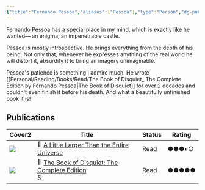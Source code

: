 ```yaml
---
{"title":"Fernando Pessoa","aliases":["Pessoa"],"type":"Person","dg-publish":true,"dg-note-icon":2,"tags":["person","person/writer"],"updated":"2023-10-08T12:18:57","created":"2023-01-15T11:36:37","dg-path":"Entities/People/Fernando Pessoa.md","permalink":"/entities/people/fernando-pessoa/","dgPassFrontmatter":true,"noteIcon":2}
---
```


[Fernando Pessoa](https://en.wikipedia.org/wiki/Fernando%20Pessoa) has a special place in my mind, which is exactly like he wanted— an enigma, an impenetrable castle.

Pessoa is mostly introspective. He brings everything from the depth of his being. Not only that, whenever he expresses anything of the real world he will distort it, absurdify it to bring an imagery unimaginable.

Pessoa's patience is something I admire much. He wrote [[Personal/Reading/Books/Read/The Book of Disquiet_ The Complete Edition by Fernando Pessoa\|The Book of Disquiet]] for over 2 decades and couldn't even finish it before his death. And what a beautifully unfinished book it is!
## Publications
<div><table class="dataview table-view-table"><thead class="table-view-thead"><tr class="table-view-tr-header"><th class="table-view-th"><span>Cover</span><span class="dataview small-text">2</span></th><th class="table-view-th"><span>Title</span></th><th class="table-view-th"><span>Status</span></th><th class="table-view-th"><span>Rating</span></th></tr></thead><tbody class="table-view-tbody"><tr><td><span><img src="https://images-na.ssl-images-amazon.com/images/S/compressed.photo.goodreads.com/books/1469988212i/63116.jpg" referrerpolicy="no-referrer"></span></td><td><span><a data-tooltip-position="top" aria-label="Personal/Reading/Books/Read/A Little Larger Than the Entire Universe by Fernando Pessoa.md" data-href="Personal/Reading/Books/Read/A Little Larger Than the Entire Universe by Fernando Pessoa.md" href="Personal/Reading/Books/Read/A Little Larger Than the Entire Universe by Fernando Pessoa.md" class="internal-link" target="_blank" rel="noopener nofollow"><span class="iconize-icon-in-link" title="📗" aria-label="📗" data-icon="📗" aria-hidden="true" style="transform: translateY(0px);"><img class="emoji" draggable="false" alt="📗" src="https://cdn.jsdelivr.net/gh/jdecked/twemoji@15.1.0/assets/svg/1f4d7.svg" width="16px" height="16px"></span>A Little Larger Than the Entire Universe</a></span></td><td><span>Read</span></td><td><span>●●●◐○</span></td></tr><tr><td><span><img src="https://images-na.ssl-images-amazon.com/images/S/compressed.photo.goodreads.com/books/1591219012i/40881621.jpg" referrerpolicy="no-referrer"></span></td><td><span><a data-tooltip-position="top" aria-label="Personal/Reading/Books/Read/The Book of Disquiet_ The Complete Edition by Fernando Pessoa.md" data-href="Personal/Reading/Books/Read/The Book of Disquiet_ The Complete Edition by Fernando Pessoa.md" href="Personal/Reading/Books/Read/The Book of Disquiet_ The Complete Edition by Fernando Pessoa.md" class="internal-link" target="_blank" rel="noopener nofollow"><span class="iconize-icon-in-link" title="📗" aria-label="📗" data-icon="📗" aria-hidden="true" style="transform: translateY(0px);"><img class="emoji" draggable="false" alt="📗" src="https://cdn.jsdelivr.net/gh/jdecked/twemoji@15.1.0/assets/svg/1f4d7.svg" width="16px" height="16px"></span>The Book of Disquiet: The Complete Edition</a><div class="snw-link-preview"><div class="snw-reference snw-link snw-liveupdate" data-snw-type="link" data-snw-reallink="Personal/Reading/Books/Read/The Book of Disquiet_ The Complete Edition by Fernando Pessoa" data-snw-key="PERSONAL/READING/BOOKS/READ/THE BOOK OF DISQUIET_ THE COMPLETE EDITION BY FERNANDO PESSOA.MD" data-snw-filepath="Personal/Reading/Books/Read/The Book of Disquiet_ The Complete Edition by Fernando Pessoa.md" snw-data-line-number="17" aria-expanded="false">5</div></div></span></td><td><span>Read</span></td><td><span>●●●●●</span></td></tr></tbody></table></div>